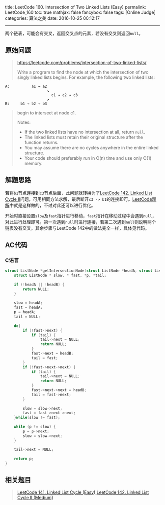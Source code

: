 title: LeetCode 160. Intersection of Two Linked Lists (Easy)
permalink: LeetCode_160
toc: true
mathjax: false
fancybox: false
tags: [Online Judge]
categories: 算法之美
date: 2016-10-25 00:12:17

---

两个链表，可能会有交叉，返回交叉点的元素，若没有交叉则返回`null`。

<!--more-->

## 原始问题

> https://leetcode.com/problems/intersection-of-two-linked-lists/
>
> Write a program to find the node at which the intersection of two singly linked lists begins.
> For example, the following two linked lists:
```
A:          a1 → a2
                   ↘
                     c1 → c2 → c3
                   ↗            
B:     b1 → b2 → b3
```
> begin to intersect at node c1.
> 
> Notes:
> 
> - If the two linked lists have no intersection at all, return `null`.
> - The linked lists must retain their original structure after the function returns.
> - You may assume there are no cycles anywhere in the entire linked structure.
> - Your code should preferably run in O(n) time and use only O(1) memory.



## 解题思路
若将`b1`节点连接到`c3`节点后面，此问题就转换为了[LeetCode 142. Linked List Cycle II](/2016/10/24/LeetCode_142/)问题，可用相同方法求解，最后断开`c3 -> b1`的连接即可。[LeetCode题解](https://siddontang.gitbooks.io/leetcode-solution/content/linked_list/linked_list_cycle.html)中就是这样做的，不过对此还可以进行优化。

开始时直接设置`slow`及`fast`指针进行移动，`fast`指针在移动过程中会遇到`null`，对此进行处理即可。第一次遇到`null`时进行连接，若第二次遇到`null`则说明两个链表没有交叉。其余步骤与LeetCode 142中的做法完全一样，具体见代码。


## AC代码

### C语言

```C
struct ListNode *getIntersectionNode(struct ListNode *headA, struct ListNode *headB) {
    struct ListNode * slow, * fast, *p, *tail;
    
    if (!headA || !headB) {
        return NULL;
    }
    
    slow = headA;
    fast = headA;
    p = headA;
    tail = NULL;
    
    do{
        if (!fast->next) {
            if (tail) {
                tail->next = NULL;
                return NULL;
            }
            fast->next = headB;
            tail = fast;
        }
        if (!fast->next->next) {
            if (tail) {
                tail->next = NULL;
                return NULL;
            }
            fast->next->next = headB;
            tail = fast->next;
        }
        
        slow = slow->next;
        fast = fast->next->next;
    }while(slow != fast);
    
    while (p != slow) {
        p = p->next;
        slow = slow->next;
    }
    
    tail->next = NULL;
    
    return p;
}
```
## 相关题目

> [LeetCode 141. Linked List Cycle (Easy)](/2016/10/24/LeetCode_141/)
> [LeetCode 142. Linked List Cycle II (Medium)](/2016/10/24/LeetCode_142/)